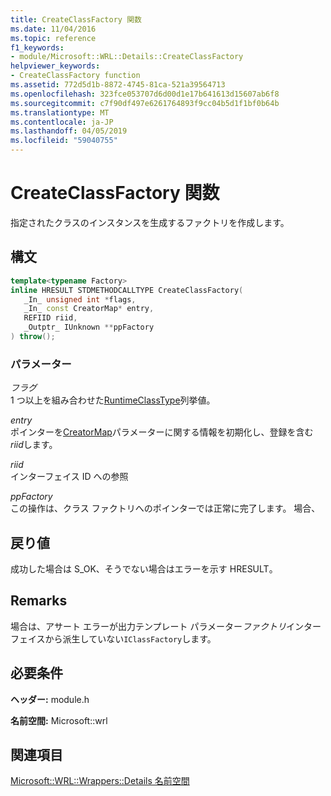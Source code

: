 ```yaml
---
title: CreateClassFactory 関数
ms.date: 11/04/2016
ms.topic: reference
f1_keywords:
- module/Microsoft::WRL::Details::CreateClassFactory
helpviewer_keywords:
- CreateClassFactory function
ms.assetid: 772d5d1b-8872-4745-81ca-521a39564713
ms.openlocfilehash: 323fce053707d6d00d1e17b641613d15607ab6f8
ms.sourcegitcommit: c7f90df497e6261764893f9cc04b5d1f1bf0b64b
ms.translationtype: MT
ms.contentlocale: ja-JP
ms.lasthandoff: 04/05/2019
ms.locfileid: "59040755"
---
```

# <a name="createclassfactory-function"></a>CreateClassFactory 関数

指定されたクラスのインスタンスを生成するファクトリを作成します。

## <a name="syntax"></a>構文

```cpp
template<typename Factory>
inline HRESULT STDMETHODCALLTYPE CreateClassFactory(
   _In_ unsigned int *flags,
   _In_ const CreatorMap* entry,
   REFIID riid,
   _Outptr_ IUnknown **ppFactory
) throw();
```

### <a name="parameters"></a>パラメーター

*フラグ*<br/>
1 つ以上を組み合わせた[RuntimeClassType](runtimeclasstype-enumeration.md)列挙値。

*entry*<br/>
ポインターを[CreatorMap](creatormap-structure.md)パラメーターに関する情報を初期化し、登録を含む*riid*します。

*riid*<br/>
インターフェイス ID への参照

*ppFactory*<br/>
この操作は、クラス ファクトリへのポインターでは正常に完了します。 場合、

## <a name="return-value"></a>戻り値

成功した場合は S_OK、そうでない場合はエラーを示す HRESULT。

## <a name="remarks"></a>Remarks

場合は、アサート エラーが出力テンプレート パラメーター*ファクトリ*インターフェイスから派生していない`IClassFactory`します。

## <a name="requirements"></a>必要条件

**ヘッダー:** module.h

**名前空間:** Microsoft::wrl

## <a name="see-also"></a>関連項目

[Microsoft::WRL::Wrappers::Details 名前空間](microsoft-wrl-wrappers-details-namespace.md)